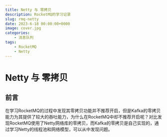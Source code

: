 ```yaml
---
title: Netty 与 零拷贝
description: RocketMQ的学习记录
slug: rmq-netty
date: 2023-6-18 00:00:00+0000
image: cover.jpg
categories:
    - 消息队列
tags:
    - RocketMQ
    - Netty
---
```


# Netty 与 零拷贝

## 前言
在学习RocketMQ的过程中发现其零拷贝功能并不推荐开启，但是Kafka的零拷贝能力为其提供了较大的吞吐能力，为什么在RocketMQ中却不推荐开启呢？对比发现RocketMQ使用了Netty网络库的零拷贝，而Kafka的零拷贝是自己实现的，通过学习Netty的线程池和网络模型，可以从中发现问题。

## 
